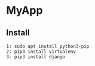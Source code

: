 # MyApp
## Install
```
1: sudo apt install python3-pip
2: pip3 install virtualenv
3: pip3 install django
```
